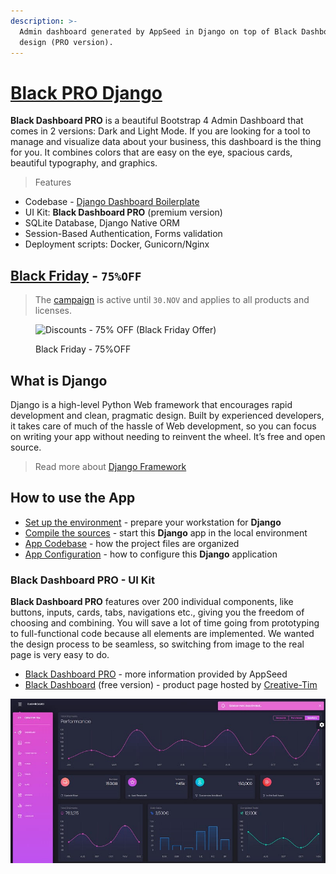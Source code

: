 ```yaml
---
description: >-
  Admin dashboard generated by AppSeed in Django on top of Black Dashboard
  design (PRO version).
---
```


# [Black PRO Django](https://appseed.us/product/black-dashboard-pro/django/)

**Black Dashboard PRO** is a beautiful Bootstrap 4 Admin Dashboard that comes in 2 versions: Dark and Light Mode. If you are looking for a tool to manage and visualize data about your business, this dashboard is the thing for you. It combines colors that are easy on the eye, spacious cards, beautiful typography, and graphics.&#x20;

> Features

* Codebase - [Django Dashboard Boilerplate](../../boilerplate-code/django-dashboard.md)
* UI Kit: **Black Dashboard PRO** (premium version) &#x20;
* SQLite Database, Django Native ORM
* Session-Based Authentication, Forms validation
* Deployment scripts: Docker, Gunicorn/Nginx&#x20;


## [Black Friday](https://appseed.us/discounts/) - `75%OFF`

> The [campaign](https://appseed.us/discounts/)  is active until `30.NOV` and applies to all products and licenses.

<figure><img src="https://user-images.githubusercontent.com/51070104/202682043-511f672d-76a2-404c-9601-ce4b77825454.jpg" alt="Discounts - 75% OFF (Black Friday Offer)"><figcaption><p>Black Friday - 75%OFF </p></figcaption></figure>


## What is Django

Django is a high-level Python Web framework that encourages rapid development and clean, pragmatic design. Built by experienced developers, it takes care of much of the hassle of Web development, so you can focus on writing your app without needing to reinvent the wheel. It’s free and open source.

> Read more about [Django Framework](../../content/what-is/django.md)


## How to use the App

* [Set up the environment](../../boilerplate-code/django-dashboard.md#environment-1) - prepare your workstation for **Django**
* [Compile the sources](../../boilerplate-code/django-dashboard.md#build-the-app-1) - start this **Django** app in the local environment
* [App Codebase](../../boilerplate-code/django-dashboard.md#app-codebase) - how the project files are organized
* [App Configuration](../../boilerplate-code/django-dashboard.md#app-configuration) - how to configure this **Django** application


### Black Dashboard PRO - UI Kit

**Black Dashboard PRO** features over 200 individual components, like buttons, inputs, cards, tabs, navigations etc., giving you the freedom of choosing and combining. You will save a lot of time going from prototyping to full-functional code because all elements are implemented. We wanted the design process to be seamless, so switching from image to the real page is very easy to do.

* [Black Dashboard PRO](../../content/bootstrap-template/black-dashboard-pro.md) - more information provided by AppSeed&#x20;
* [Black Dashboard](https://bit.ly/2L0W6Z7) (free version) - product page hosted by [Creative-Tim](../../content/partners/creative-tim.md)

![Black Dashboard PRO - Premium Bootstrap Template.](../../.gitbook/assets/docs-cover-black-dashboard-pro.jpg)
